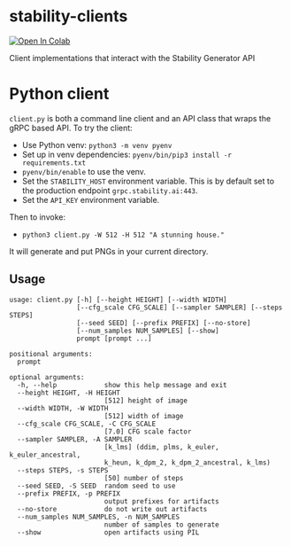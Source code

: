 # stability-clients

[![Open In Colab](https://colab.research.google.com/assets/colab-badge.svg)](https://colab.research.google.com/github/stability-ai/stability-sdk/blob/main/nbs/demo_colab.ipynb)

Client implementations that interact with the Stability Generator API

# Python client

`client.py` is both a command line client and an API class that wraps the gRPC based API. To try the client:

* Use Python venv: `python3 -m venv pyenv`
* Set up in venv dependencies: `pyenv/bin/pip3 install -r requirements.txt`
* `pyenv/bin/enable` to use the venv.
* Set the `STABILITY_HOST` environment variable. This is by default set to the production endpoint `grpc.stability.ai:443`.
* Set the `API_KEY` environment variable.

Then to invoke:
* `python3 client.py -W 512 -H 512 "A stunning house."`

It will generate and put PNGs in your current directory.

## Usage
```
usage: client.py [-h] [--height HEIGHT] [--width WIDTH]
                 [--cfg_scale CFG_SCALE] [--sampler SAMPLER] [--steps STEPS]
                 [--seed SEED] [--prefix PREFIX] [--no-store]
                 [--num_samples NUM_SAMPLES] [--show]
                 prompt [prompt ...]

positional arguments:
  prompt

optional arguments:
  -h, --help            show this help message and exit
  --height HEIGHT, -H HEIGHT
                        [512] height of image
  --width WIDTH, -W WIDTH
                        [512] width of image
  --cfg_scale CFG_SCALE, -C CFG_SCALE
                        [7.0] CFG scale factor
  --sampler SAMPLER, -A SAMPLER
                        [k_lms] (ddim, plms, k_euler, k_euler_ancestral,
                        k_heun, k_dpm_2, k_dpm_2_ancestral, k_lms)
  --steps STEPS, -s STEPS
                        [50] number of steps
  --seed SEED, -S SEED  random seed to use
  --prefix PREFIX, -p PREFIX
                        output prefixes for artifacts
  --no-store            do not write out artifacts
  --num_samples NUM_SAMPLES, -n NUM_SAMPLES
                        number of samples to generate
  --show                open artifacts using PIL
```

